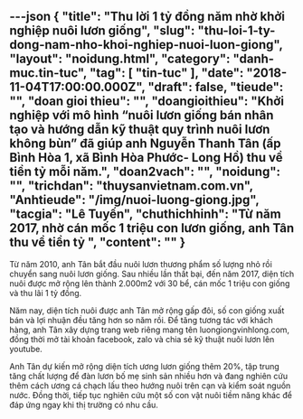 ---json
{
    "title": "Thu lời 1 tỷ đồng năm nhờ khởi nghiệp nuôi lươn giống",
    "slug": "thu-loi-1-ty-dong-nam-nho-khoi-nghiep-nuoi-luon-giong",
    "layout": "noidung.html",
    "category": "danh-muc.tin-tuc",
    "tag": [
        "tin-tuc"
    ],
    "date": "2018-11-04T17:00:00.000Z",
    "draft": false,
    "tieude": "",
    "doan gioi thieu": "",
    "doangioithieu": "Khởi nghiệp với mô hình “nuôi lươn giống bán nhân tạo và hướng dẫn kỹ thuật quy trình nuôi lươn không bùn” đã giúp anh Nguyễn Thanh Tân (ấp Bình Hòa 1, xã Bình Hòa Phước- Long Hồ) thu về tiền tỷ mỗi năm.",
    "doan2vach": "",
    "noidung": "",
    "trichdan": "thuysanvietnam.com.vn",
    "Anhtieude": "/img/nuoi-luong-giong.jpg",
    "tacgia": "Lê Tuyến",
    "chuthichhinh": "Từ năm 2017, nhờ cán mốc 1 triệu con lươn giống, anh Tân thu về tiền tỷ ",
    "__content__": ""
}
---
<p>Từ năm 2010, anh T&acirc;n bắt đầu nu&ocirc;i lươn thương phẩm số lượng nhỏ rồi chuyển sang nu&ocirc;i lươn giống. Sau nhiều lần thất bại, đến năm 2017, diện t&iacute;ch nu&ocirc;i được mở rộng l&ecirc;n th&agrave;nh 2.000m2&nbsp;với 30 bể, c&aacute;n mốc 1 triệu con giống v&agrave; thu l&atilde;i 1 tỷ đồng.</p>

<p>Năm nay, diện t&iacute;ch nu&ocirc;i được anh T&acirc;n mở rộng gấp đ&ocirc;i, số con giống xuất b&aacute;n v&agrave; lợi nhuận đều tăng hơn so năm rồi. Để tăng tương t&aacute;c với kh&aacute;ch h&agrave;ng, anh T&acirc;n x&acirc;y dựng trang web ri&ecirc;ng mang t&ecirc;n luongiongvinhlong.com, đồng thời mở t&agrave;i khoản facebook, zalo v&agrave; chia sẻ kỹ thuật nu&ocirc;i lươn l&ecirc;n youtube.</p>

<p>Anh T&acirc;n dự kiến mở rộng diện t&iacute;ch ương lươn giống th&ecirc;m 20%, tập trung tăng chất lượng để đ&agrave;n lươn bố mẹ sinh sản nhiều hơn v&agrave; đang nghi&ecirc;n cứu th&ecirc;m c&aacute;ch ương c&aacute; chạch lấu theo hướng nu&ocirc;i tr&ecirc;n cạn v&agrave; kiểm so&aacute;t nguồn nước. Đồng thời, tiếp tục nghi&ecirc;n cứu một số con vật nu&ocirc;i tiềm năng kh&aacute;c để đ&aacute;p ứng ngay khi thị trường c&oacute; nhu cầu.</p>

